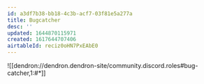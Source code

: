 ```yaml
---
id: a3df7b38-bb18-4c3b-acf7-03f81e5a277a
title: Bugcatcher
desc: ''
updated: 1644870115971
created: 1617644707406
airtableId: reciz0oHN7PxEAbE0
---
```


![[dendron://dendron.dendron-site/community.discord.roles#bug-catcher,1:#*]]
